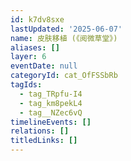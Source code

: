```yaml
---
id: k7dv8sxe
lastUpdated: '2025-06-07'
name: 皮肤移植 (《阅微草堂》)
aliases: []
layer: 6
eventDate: null
categoryId: cat_OfFSSbRb
tagIds:
  - tag_TRpfu-I4
  - tag_km8pekL4
  - tag__NZec6vQ
timelineEvents: []
relations: []
titledLinks: []
---
```


